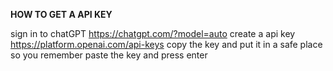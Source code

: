 **HOW TO GET A API KEY**

sign in to chatGPT https://chatgpt.com/?model=auto
create a api key https://platform.openai.com/api-keys copy the key and put it in a safe place so you remember paste the key and press enter
